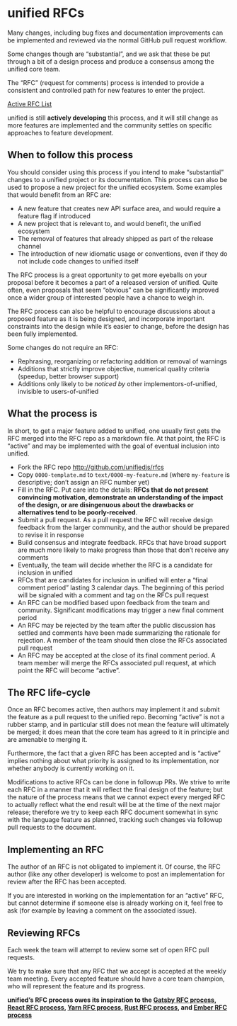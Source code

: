 # unified RFCs

Many changes, including bug fixes and documentation improvements can be
implemented and reviewed via the normal GitHub pull request workflow.

Some changes though are “substantial”, and we ask that these be put through a
bit of a design process and produce a consensus among the unified core team.

The “RFC” (request for comments) process is intended to provide a consistent and
controlled path for new features to enter the project.

[Active RFC List](https://github.com/unifiedjs/rfcs/issues?q=label%3A%22🥂+status%2Fmerged%22+is%3Aclosed)

unified is still **actively developing** this process, and it will still change
as more features are implemented and the community settles on specific
approaches to feature development.

## When to follow this process

You should consider using this process if you intend to make “substantial”
changes to a unified project or its documentation.
This process can also be used to propose a new project for the unified
ecosystem.
Some examples that would benefit from an RFC are:

*   A new feature that creates new API surface area, and would require a feature
    flag if introduced
*   A new project that is relevant to, and would benefit, the unified ecosystem
*   The removal of features that already shipped as part of the release channel
*   The introduction of new idiomatic usage or conventions, even if they do not
    include code changes to unified itself

The RFC process is a great opportunity to get more eyeballs on your proposal
before it becomes a part of a released version of unified.
Quite often, even proposals that seem “obvious” can be significantly improved
once a wider group of interested people have a chance to weigh in.

The RFC process can also be helpful to encourage discussions about a proposed
feature as it is being designed, and incorporate important constraints into the
design while it’s easier to change, before the design has been fully
implemented.

Some changes do not require an RFC:

*   Rephrasing, reorganizing or refactoring addition or removal of warnings
*   Additions that strictly improve objective, numerical quality criteria
    (speedup, better browser support)
*   Additions only likely to be *noticed by* other implementors-of-unified,
    invisible to users-of-unified

## What the process is

In short, to get a major feature added to unified, one usually first gets the
RFC merged into the RFC repo as a markdown file.
At that point, the RFC is “active” and may be implemented with the goal of
eventual inclusion into unified.

*   Fork the RFC repo <http://github.com/unifiedjs/rfcs>
*   Copy `0000-template.md` to `text/0000-my-feature.md` (where `my-feature` is
    descriptive; don’t assign an RFC number yet)
*   Fill in the RFC.
    Put care into the details: **RFCs that do not present convincing motivation,
    demonstrate an understanding of the impact of the design, or are
    disingenuous about the drawbacks or alternatives tend to be
    poorly-received**.
*   Submit a pull request.
    As a pull request the RFC will receive design feedback from the larger
    community, and the author should be prepared to revise it in response
*   Build consensus and integrate feedback.
    RFCs that have broad support are much more likely to make progress than
    those that don’t receive any comments
*   Eventually, the team will decide whether the RFC is a candidate for
    inclusion in unified
*   RFCs that are candidates for inclusion in unified will enter a “final
    comment period” lasting 3 calendar days.
    The beginning of this period will be signaled with a comment and tag on the
    RFCs pull request
*   An RFC can be modified based upon feedback from the team and community.
    Significant modifications may trigger a new final comment period
*   An RFC may be rejected by the team after the public discussion has settled
    and comments have been made summarizing the rationale for rejection.
    A member of the team should then close the RFCs associated pull request
*   An RFC may be accepted at the close of its final comment period.
    A team member will merge the RFCs associated pull request, at which point
    the RFC will become “active”.

## The RFC life-cycle

Once an RFC becomes active, then authors may implement it and submit the feature
as a pull request to the unified repo.
Becoming “active” is not a rubber stamp, and in particular still does not mean
the feature will ultimately be merged; it does mean that the core team has
agreed to it in principle and are amenable to merging it.

Furthermore, the fact that a given RFC has been accepted and is “active” implies
nothing about what priority is assigned to its implementation, nor whether
anybody is currently working on it.

Modifications to active RFCs can be done in followup PRs.
We strive to write each RFC in a manner that it will reflect the final design of
the feature; but the nature of the process means that we cannot expect every
merged RFC to actually reflect what the end result will be at the time of the
next major release; therefore we try to keep each RFC document somewhat in sync
with the language feature as planned, tracking such changes via followup pull
requests to the document.

## Implementing an RFC

The author of an RFC is not obligated to implement it.
Of course, the RFC author (like any other developer) is welcome to post an
implementation for review after the RFC has been accepted.

If you are interested in working on the implementation for an “active” RFC, but
cannot determine if someone else is already working on it, feel free to ask (for
example by leaving a comment on the associated issue).

## Reviewing RFCs

Each week the team will attempt to review some set of open RFC pull requests.

We try to make sure that any RFC that we accept is accepted at the weekly team
meeting.
Every accepted feature should have a core team champion, who will represent the
feature and its progress.

**unified’s RFC process owes its inspiration to the [Gatsby RFC process][],
[React RFC process][], [Yarn RFC process][], [Rust RFC process][], and [Ember
RFC process][]**

[gatsby rfc process]: https://github.com/gatsbyjs/rfcs

[react rfc process]: https://github.com/reactjs/rfcs

[yarn rfc process]: https://github.com/yarnpkg/rfcs

[rust rfc process]: https://github.com/rust-lang/rfcs

[ember rfc process]: https://github.com/emberjs/rfcs
